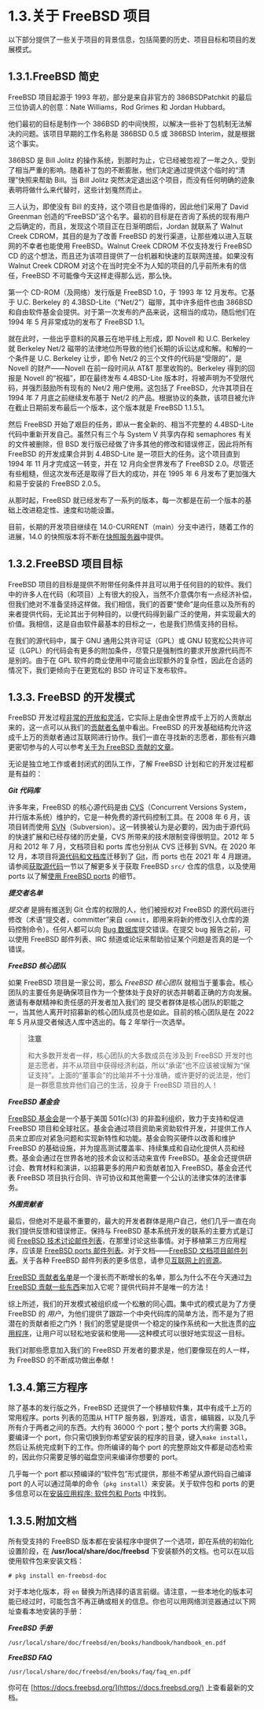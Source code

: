 # 1.3.关于 FreeBSD 项目

以下部分提供了一些关于项目的背景信息，包括简要的历史、项目目标和项目的发展模式。

## 1.3.1.FreeBSD 简史

FreeBSD 项目起源于 1993 年初，部分是来自非官方的 386BSDPatchkit 的最后三位协调人的创意：Nate Williams，Rod Grimes 和 Jordan Hubbard。

他们最初的目标是制作一个 386BSD 的中间快照，以解决一些补丁包机制无法解决的问题。该项目早期的工作名称是 386BSD 0.5 或 386BSD Interim，就是根据这个事实。

386BSD 是 Bill Jolitz 的操作系统，到那时为止，它已经被忽视了一年之久，受到了相当严重的影响。随着补丁包的不断膨胀，他们决定通过提供这个临时的“清理”快照来帮助 Bill。当 Bill Jolitz 突然决定退出这个项目，而没有任何明确的迹象表明将做什么来代替时，这些计划戛然而止。

三人认为，即使没有 Bill 的支持，这个项目也是值得的，因此他们采用了 David Greenman 创造的“FreeBSD”这个名字。最初的目标是在咨询了系统的现有用户之后确定的，而且，发现这个项目正在日渐明朗后，Jordan 就联系了 Walnut Creek CDROM，其目的是为了改善 FreeBSD 的发行渠道，让那些难以进入互联网的不幸者也能使用 FreeBSD。Walnut Creek CDROM 不仅支持发行 FreeBSD CD 的这个想法，而且还为该项目提供了一台机器和快速的互联网连接。如果没有 Walnut Creek CDROM 对这个在当时完全不为人知的项目的几乎前所未有的信任，FreeBSD 不可能像今天这样走得那么远，那么快。

第一个 CD-ROM（及网络）发行版是 FreeBSD 1.0，于 1993 年 12 月发布。它基于 U.C. Berkeley 的 4.3BSD-Lite（“Net/2”）磁带，其中许多组件也由 386BSD 和自由软件基金会提供。对于第一次发布的产品来说，这相当的成功，随后他们在 1994 年 5 月非常成功的发布了 FreeBSD 1.1。

就在此时，一些出乎意料的风暴云在地平线上形成，即 Novell 和 U.C. Berkeley 就 Berkeley Net/2 磁带的法律地位所导致的他们长期的诉讼达成和解。和解的一个条件是 U.C. Berkeley 让步，即令 Net/2 的三个文件的代码是“受限的”，是 Novell 的财产——Novell 在前一段时间从 AT\&T 那里收购的。Berkeley 得到的回报是 Novell 的“祝福”，即在最终发布 4.4BSD-Lite 版本时，将被声明为不受限代码，并强烈鼓励所有现有的 Net/2 用户使用。这包括了 FreeBSD，允许其项目在 1994 年 7 月底之前继续发布基于 Net/2 的产品。根据协议的条款，该项目被允许在截止日期前发布最后一个版本，这个版本就是 FreeBSD 1.1.5.1。

然后 FreeBSD 开始了艰巨的任务，即从一套全新的、相当不完整的 4.4BSD-Lite 代码中重新开发自己。虽然只有三个与 System V 共享内存和 semaphores 有关的文件被删除，但 BSD 发行版已经做了许多其他的修改和错误修正，因此将所有 FreeBSD 的开发成果合并到 4.4BSD-Lite 是一项巨大的任务。这个项目直到 1994 年 11 月才完成这一转变，并在 12 月向全世界发布了 FreeBSD 2.0。尽管还有些粗糙，但这次发布还是取得了巨大的成功，并在 1995 年 6 月发布了更加强大和易于安装的 FreeBSD 2.0.5。

从那时起，FreeBSD 就已经发布了一系列的版本，每一次都是在前一个版本的基础上改进稳定性、速度和功能设置。

目前，长期的开发项目继续在 14.0-CURRENT（main）分支中进行，随着工作的进展，14.0 的快照版本将不断在[快照服务器](https://download.freebsd.org/snapshots/)中提供。

## 1.3.2.FreeBSD 项目目标

FreeBSD 项目的目标是提供不附带任何条件并且可以用于任何目的的软件。我们中的许多人在代码（和项目）上有很大的投入，当然不介意偶尔有一点经济补偿，但我们绝对不准备坚持这样做。我们相信，我们的首要“使命”是向任意以及所有的来者提供代码，无论其出于何种目的，以便代码得到最广泛的使用，并实现最大的价值。我相信，这是自由软件最基本的目标之一，也是我们热情支持的目标。

在我们的源代码中，属于 GNU 通用公共许可证（GPL）或 GNU 较宽松公共许可证（LGPL）的代码会有更多的附加条件，尽管只是强制性的要求开放源代码而不是别的。由于在 GPL 软件的商业使用中可能会出现额外的复杂性，因此在合适的情况下，我们更倾向于在更宽松的 BSD 许可证下发布软件。

## 1.3.3. FreeBSD 的开发模式

FreeBSD 开发过程[非常的开放和灵活](https://docs.freebsd.org/en/books/dev-model/)，它实际上是由全世界成千上万的人贡献出来的，这一点可以从我们的[贡献者名单](https://docs.freebsd.org/en/articles/contributors/)中看出。FreeBSD 的开发基础结构允许这成千上万的贡献者通过互联网进行协作。我们一直在寻找新的志愿者，那些有兴趣更密切参与的人可以参考[关于为 FreeBSD 贡献的文章](https://docs.freebsd.org/en/articles/contributing/)。

无论是独立地工作或者封闭式的团队工作，了解 FreeBSD 计划和它的开发过程都是有益的：

_**Git 代码库**_

许多年来，FreeBSD 的核心源代码是由 [CVS](http://www.nongnu.org/cvs/)（Concurrent Versions System，并行版本系统）维护的，它是一种免费的源代码控制工具。在 2008 年 6 月，该项目转而使用 [SVN](https://subversion.apache.org/)（Subversion）。这一转换被认为是必要的，因为由于源代码的快速扩展和已经存储的历史量，CVS 所带来的技术限制变得很明显。2012 年 5 月和 2012 年 7 月，文档项目和 ports 库也分别从 CVS 迁移到 SVN。在 2020 年 12 月，本项目将[源代码和文档库](https://www.freebsd.org/status/report-2020-10-2020-12.html#Git-Migration-Working-Group)迁移到了 [Git](https://git-scm.com/)，而 ports 也在 2021 年 4 月跟进。请参阅[获取源代码](https://docs.freebsd.org/en/books/handbook/cutting-edge/index.html#synching)一节以了解更多关于获取 FreeBSD `src/` 仓库的信息，以及使用 ports 以了解[使用 FreeBSD ports](https://docs.freebsd.org/en/books/handbook/ports/index.html#ports-using) 的细节。

_**提交者名单**_

_提交者_ 是拥有推送到 Git 仓库的权限的人，他们被授权对 FreeBSD 的源代码进行修改（术语“提交者，committer”来自 `commit`，即用来将新的修改引入仓库的源码控制命令）。任何人都可以向 [Bug 数据库](https://bugs.freebsd.org/submit/)提交错误。在提交 bug 报告之前，可以使用 FreeBSD 邮件列表、IRC 频道或论坛来帮助验证某个问题是否真的是一个错误。

_**FreeBSD 核心团队**_

如果 FreeBSD 项目是一家公司，那么 _FreeBSD 核心团队_ 就相当于董事会。核心团队的主要任务是确保项目作为一个整体处于良好的状态并朝着正确的方向发展。邀请有奉献精神和责任感的开发者加入我们的 提交者群体是核心团队的职能之一，当其他人离开时招募新的核心团队成员也是如此。目前的核心团队是在 2022 年 5 月从提交者候选人库中选出的。每 2 年举行一次选举。

> **注意**
>
> 和大多数开发者一样，核心团队的大多数成员在涉及到 FreeBSD 开发时也是志愿者，并不从项目中获得经济利益，所以“承诺”也不应该被误解为“保证支持”。上面的“董事会”的比喻并不十分准确，或许更好的说法是，他们是一群愿意放弃他们自己的生活，投身于 FreeBSD 项目的人！

_**FreeBSD 基金会**_

[FreeBSD 基金会](https://freebsdfoundation.org/)是一个基于美国 501(c)(3) 的非盈利组织，致力于支持和促进 FreeBSD 项目和全球社区。基金会通过项目资助来资助软件开发，并提供工作人员来立即应对紧急问题和实现新特性和功能。基金会购买硬件以改善和维护 FreeBSD 的基础设施，并为提高测试覆盖率、持续集成和自动化提供人员和经费。基金会通过在世界各地的技术会议和活动来宣传 FreeBSD。基金会还提供研讨会、教育材料和演讲，以招募更多的用户和贡献者加入 FreeBSD。基金会还代表 FreeBSD 项目执行合同、许可协议和其他需要一个公认的法律实体的法律事务。

_**外围贡献者**_

最后，但绝对不是最不重要的，最大的开发者群体是用户自己，他们几乎一直在向我们提供反馈和错误修正。保持与 FreeBSD 基本系统开发的联系的主要方式是订阅 [FreeBSD 技术讨论邮件列表](https://lists.freebsd.org/subscription/freebsd-hackers)，在那里讨论这些事情。对于移植第三方应用程序，应该是 [FreeBSD ports 邮件列表](https://lists.freebsd.org/subscription/freebsd-ports)。对于文档——[FreeBSD 文档项目邮件列表](https://lists.freebsd.org/subscription/freebsd-doc)。关于各种 FreeBSD 邮件列表的更多信息，请参见[互联网上的资源](https://docs.freebsd.org/en/books/handbook/eresources/index.html#eresources)。

[FreeBSD 贡献者名单](https://docs.freebsd.org/en/articles/contributors/)是一个漫长而不断增长的名单，那么为什么不在今天通过[为 FreeBSD 贡献一些东西](https://docs.freebsd.org/en/articles/contributing/)来加入它呢？提供代码并不是唯一的方法！

综上所述，我们的开发模式被组织成一个松散的同心圆。集中式的模式是为了方便 FreeBSD 的 _用户_，为他们提供了跟踪一个中央代码库的简单方法，而不是为了把潜在的贡献者拒之门外！我们的愿望是提供一个稳定的操作系统和一大批连贯的[应用程序](https://docs.freebsd.org/en/books/handbook/ports/index.html#ports)，让用户可以轻松地安装和使用——这种模式可以很好地实现这一目标。

我们对那些愿意加入我们的 FreeBSD 开发者的要求是，他们要像现在的人一样，为 FreeBSD 的不断成功做出奉献！

## 1.3.4.第三方程序

除了基本的发行版之外，FreeBSD 还提供了一个移植软件集，其中有成千上万的常用程序。ports 列表的范围从 HTTP 服务器，到游戏，语言，编辑器，以及几乎所有介于两者之间的东西。大约有 36000 个 port；整个 ports 大约需要 3GB。要编译一个 port，你只需切换到你希望安装的程序的目录，键入`make install`，然后让系统完成剩下的工作。你所编译的每个 port 的完整原始文件都是动态检索的，因此你只需要足够的磁盘空间来编译你想要的 port。

几乎每一个 port 都以预编译的“软件包”形式提供，那些不希望从源代码自己编译 port 的人可以通过简单的命令（`pkg install`）来安装。关于软件包和 ports 的更多信息可以在[安装应用程序: 软件包和 Ports](https://docs.freebsd.org/en/books/handbook/ports/index.html#ports) 中找到。

## 1.3.5.附加文档

所有受支持的 FreeBSD 版本都在安装程序中提供了一个选项，即在系统的初始化设置阶段，在 **/usr/local/share/doc/freebsd** 下安装额外的文档。也可以在以后使用软件包来安装文档：

```
# pkg install en-freebsd-doc
```

对于本地化版本，将 `en` 替换为所选择的语言前缀。请注意，一些本地化的版本可能已经过时，可能包含不再正确或相关的信息。你也可以用网络浏览器通过以下网址查看本地安装的手册：

_**FreeBSD 手册**_

```
/usr/local/share/doc/freebsd/en/books/handbook/handbook_en.pdf
```

_**FreeBSD FAQ**_

```
/usr/local/share/doc/freebsd/en/books/faq/faq_en.pdf
```

你可在 [https://docs.freebsd.org/](https://docs.freebsd.org/) 上查看最新的文档。
